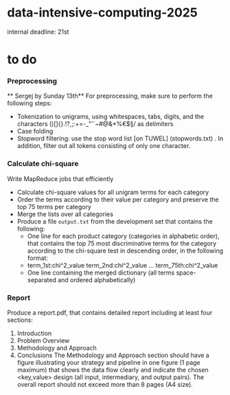 # data-intensive-computing-2025
internal deadline: 21st

# to do

### Preprocessing
** Sergej by Sunday 13th**
For preprocessing, make sure to perform the following steps:
- Tokenization to unigrams, using whitespaces, tabs, digits, and the characters ()[]{}.!?,;:+=-_"'`~#@&*%€$§\/ as delimiters
- Case folding
- Stopword filtering: use the stop word list [on TUWEL] (stopwords.txt) . In addition, filter out all tokens consisting of only one character.

### Calculate chi-square
Write MapReduce jobs that efficiently
- Calculate chi-square values for all unigram terms for each category
- Order the terms according to their value per category and preserve the top 75 terms per category
- Merge the lists over all categories
- Produce a file `output.txt` from the development set that contains the following:
    - One line for each product category (categories in alphabetic order), that contains the top 75 most discriminative terms for the category according to the chi-square test in descending order, in the following format: 
    - <category name> term_1st:chi^2_value term_2nd:chi^2_value ... term_75th:chi^2_value
    - One line containing the merged dictionary (all terms space-separated and ordered alphabetically)

### Report
Produce a report.pdf, that contains detailed report including at least four sections:
1. Introduction
2. Problem Overview
3. Methodology and Approach
4. Conclusions
The Methodology and Approach section should have a figure illustrating your strategy and pipeline in one figure (1 page maximum) that shows the data flow clearly and indicate the chosen <key,value> design (all input, intermediary, and output pairs). The overall report should not exceed more than 8 pages (A4 size).
